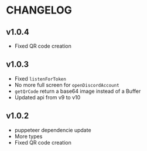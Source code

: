 # CHANGELOG

## v1.0.4

- Fixed QR code creation

## v1.0.3

- Fixed `listenForToken`
- No more full screen for `openDiscordAccount`
- `getQrCode` return a base64 image instead of a Buffer
- Updated api from v9 to v10

## v1.0.2

- puppeteer dependencie update
- More types
- Fixed QR code creation
